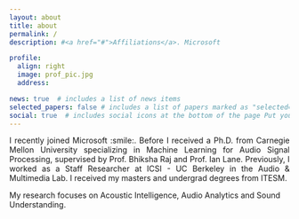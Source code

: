 ```yaml
---
layout: about
title: about
permalink: /
description: #<a href="#">Affiliations</a>. Microsoft

profile:
  align: right
  image: prof_pic.jpg
  address:

news: true  # includes a list of news items
selected_papers: false # includes a list of papers marked as "selected={true}"
social: true  # includes social icons at the bottom of the page Put your address / P.O. box / other info right below your picture. You can also disable any these elements by editing `profile` property of the YAML header of your `_pages/about.md`. Edit `_bibliography/papers.bib` and Jekyll will render your [publications page](/al-folio/publications/) automatically.Link to your social media connections, too. This theme is set up to use [Font Awesome icons](http://fortawesome.github.io/Font-Awesome/){:target="\_blank"} https://gist.github.com/rxaviers/7360908 and [Academicons](https://jpswalsh.github.io/academicons/){:target="\_blank"}, like the ones below. Add your Facebook, Twitter, LinkedIn, Google Scholar, or just disable all of them.
---
```


<p align="justify">I recently joined Microsoft :smile:. Before I received a Ph.D. from Carnegie Mellon University specializing in Machine Learning for Audio Signal Processing, supervised by Prof. Bhiksha Raj and Prof. Ian Lane. Previously, I worked as a Staff Researcher at ICSI - UC Berkeley in the Audio & Multimedia Lab. I received my masters and undergrad degrees from ITESM.</p>

My research focuses on Acoustic Intelligence, Audio Analytics and Sound Understanding.
